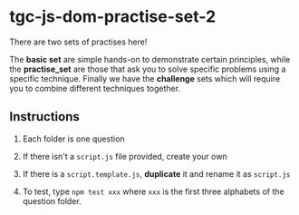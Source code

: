 # tgc-js-dom-practise-set-2

There are two sets of practises here!

The **basic set** are simple hands-on to demonstrate certain principles, while the **practise_set** are those that ask you to solve specific
problems using a specific technique. Finally we have the **challenge** sets which will require you to combine different techniques together.

## Instructions

1. Each folder is one question

2. If there isn't a `script.js` file provided, create your own

3. If there is a `script.template.js`, **duplicate** it and rename it as `script.js`

4. To test, type `npm test xxx` where `xxx` is the first three alphabets of the question folder.